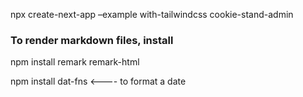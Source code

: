 npx create-next-app –example with-tailwindcss cookie-stand-admin

### To render markdown files, install
npm install remark remark-html

npm install dat-fns <---- to format a date
